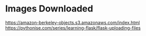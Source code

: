 # Images Downloaded
https://amazon-berkeley-objects.s3.amazonaws.com/index.html
https://pythonise.com/series/learning-flask/flask-uploading-files